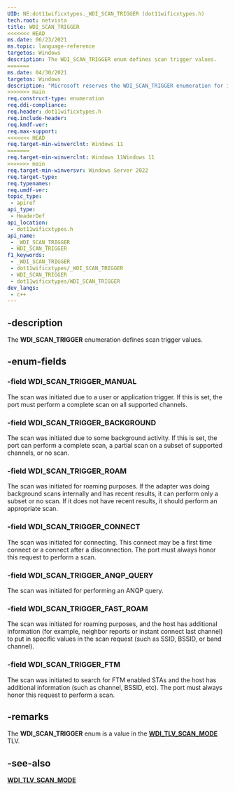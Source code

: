 ```yaml
---
UID: NE:dot11wificxtypes._WDI_SCAN_TRIGGER (dot11wificxtypes.h)
tech.root: netvista
title: WDI_SCAN_TRIGGER
<<<<<<< HEAD
ms.date: 06/23/2021
ms.topic: language-reference
targetos: Windows
description: The WDI_SCAN_TRIGGER enum defines scan trigger values.
=======
ms.date: 04/30/2021
targetos: Windows
description: "Microsoft reserves the WDI_SCAN_TRIGGER enumeration for internal use only. Don't use this enumeration in your code."
>>>>>>> main
req.construct-type: enumeration
req.ddi-compliance: 
req.header: dot11wificxtypes.h
req.include-header: 
req.kmdf-ver: 
req.max-support: 
<<<<<<< HEAD
req.target-min-winverclnt: Windows 11 
=======
req.target-min-winverclnt: Windows 11Windows 11
>>>>>>> main
req.target-min-winversvr: Windows Server 2022
req.target-type: 
req.typenames: 
req.umdf-ver: 
topic_type:
 - apiref
api_type:
 - HeaderDef
api_location:
 - dot11wificxtypes.h
api_name:
 - _WDI_SCAN_TRIGGER
 - WDI_SCAN_TRIGGER
f1_keywords:
 - _WDI_SCAN_TRIGGER
 - dot11wificxtypes/_WDI_SCAN_TRIGGER
 - WDI_SCAN_TRIGGER
 - dot11wificxtypes/WDI_SCAN_TRIGGER
dev_langs:
 - c++
---
```


## -description

The **WDI_SCAN_TRIGGER** enumeration defines scan trigger values.

## -enum-fields

### -field WDI_SCAN_TRIGGER_MANUAL

The scan was initiated due to a user or application trigger. If this is set, the port must perform a complete scan on all supported channels.

### -field WDI_SCAN_TRIGGER_BACKGROUND

The scan was initiated due to some background activity. If this is set, the port can perform a complete scan, a partial scan on a subset of supported channels, or no scan.

### -field WDI_SCAN_TRIGGER_ROAM

The scan was initiated for roaming purposes. If the adapter was doing background scans internally and has recent results, it can perform only a subset or no scan. If it does not have recent results, it should perform an appropriate scan.

### -field WDI_SCAN_TRIGGER_CONNECT

The scan was initiated for connecting. This connect may be a first time connect or a connect after a disconnection. The port must always honor this request to perform a scan.

### -field WDI_SCAN_TRIGGER_ANQP_QUERY

The scan was initiated for performing an ANQP query.

### -field WDI_SCAN_TRIGGER_FAST_ROAM

The scan was initiated for roaming purposes, and the host has additional information (for example, neighbor reports or instant connect last channel) to put in specific values in the scan request (such as SSID, BSSID, or band channel).

### -field WDI_SCAN_TRIGGER_FTM

The scan was initiated to search for FTM enabled STAs and the host has additional information (such as channel, BSSID, etc). The port must always honor this request to perform a scan.

## -remarks

The **WDI_SCAN_TRIGGER** enum is a value in the [**WDI_TLV_SCAN_MODE**](/windows-hardware/drivers/netcx/wdi-tlv-scan-mode) TLV.

## -see-also

[**WDI_TLV_SCAN_MODE**](/windows-hardware/drivers/netcx/wdi-tlv-scan-mode)